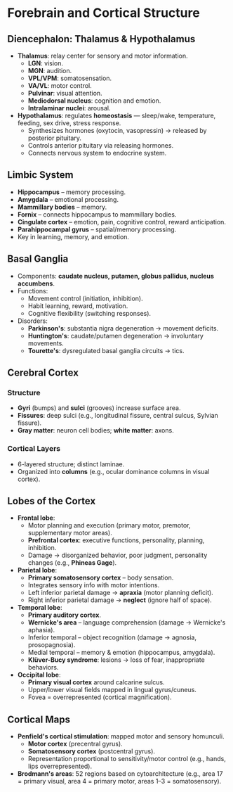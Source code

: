 # **Forebrain and Cortical Structure**

## **Diencephalon: Thalamus & Hypothalamus**
- **Thalamus**: relay center for sensory and motor information.
    - **LGN**: vision.
    - **MGN**: audition.
    - **VPL/VPM**: somatosensation.
    - **VA/VL**: motor control.
    - **Pulvinar**: visual attention.
    - **Mediodorsal nucleus**: cognition and emotion.
    - **Intralaminar nuclei**: arousal.
- **Hypothalamus**: regulates **homeostasis** — sleep/wake, temperature, feeding, sex drive, stress response.
    - Synthesizes hormones (oxytocin, vasopressin) → released by posterior pituitary.
    - Controls anterior pituitary via releasing hormones.
    - Connects nervous system to endocrine system.

## **Limbic System**
- **Hippocampus** – memory processing.
- **Amygdala** – emotional processing.
- **Mammillary bodies** – memory.
- **Fornix** – connects hippocampus to mammillary bodies.
- **Cingulate cortex** – emotion, pain, cognitive control, reward anticipation.
- **Parahippocampal gyrus** – spatial/memory processing.
- Key in learning, memory, and emotion.

## **Basal Ganglia**
- Components: **caudate nucleus, putamen, globus pallidus, nucleus accumbens**.
- Functions:
    - Movement control (initiation, inhibition).
    - Habit learning, reward, motivation.
    - Cognitive flexibility (switching responses).
- Disorders:
    - **Parkinson's**: substantia nigra degeneration → movement deficits.
    - **Huntington's**: caudate/putamen degeneration → involuntary movements.
    - **Tourette's**: dysregulated basal ganglia circuits → tics.

## **Cerebral Cortex**
### Structure
- **Gyri** (bumps) and **sulci** (grooves) increase surface area.
- **Fissures**: deep sulci (e.g., longitudinal fissure, central sulcus, Sylvian fissure).
- **Gray matter**: neuron cell bodies; **white matter**: axons.
### Cortical Layers
- 6-layered structure; distinct laminae.
- Organized into **columns** (e.g., ocular dominance columns in visual cortex).

## **Lobes of the Cortex**
- **Frontal lobe**:
    - Motor planning and execution (primary motor, premotor, supplementary motor areas).
    - **Prefrontal cortex**: executive functions, personality, planning, inhibition.
    - Damage → disorganized behavior, poor judgment, personality changes (e.g., **Phineas Gage**).
- **Parietal lobe**:
    - **Primary somatosensory cortex** – body sensation.
    - Integrates sensory info with motor intentions.
    - Left inferior parietal damage → **apraxia** (motor planning deficit).
    - Right inferior parietal damage → **neglect** (ignore half of space).
- **Temporal lobe**:
    - **Primary auditory cortex**.
    - **Wernicke's area** – language comprehension (damage → Wernicke's aphasia).
    - Inferior temporal – object recognition (damage → agnosia, prosopagnosia).
    - Medial temporal – memory & emotion (hippocampus, amygdala).
    - **Klüver-Bucy syndrome**: lesions → loss of fear, inappropriate behaviors.
- **Occipital lobe**:
    - **Primary visual cortex** around calcarine sulcus.
    - Upper/lower visual fields mapped in lingual gyrus/cuneus.
    - Fovea = overrepresented (cortical magnification).

## **Cortical Maps**
- **Penfield's cortical stimulation**: mapped motor and sensory homunculi.
    - **Motor cortex** (precentral gyrus).
    - **Somatosensory cortex** (postcentral gyrus).
    - Representation proportional to sensitivity/motor control (e.g., hands, lips overrepresented).
- **Brodmann's areas**: 52 regions based on cytoarchitecture (e.g., area 17 = primary visual, area 4 = primary motor, areas 1–3 = somatosensory).